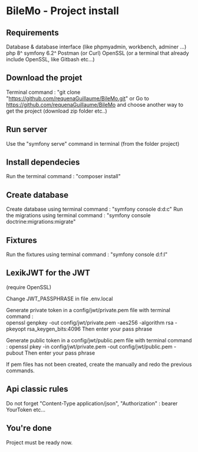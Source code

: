 # BileMo - Project install

## Requirements

Database & database interface (like phpmyadmin, workbench, adminer ...)
php 8^
symfony 6.2^
Postman (or Curl)
OpenSSL (or a terminal that already include OpenSSL, like Gitbash etc...)

## Download the projet

Terminal command : "git clone "https://github.com/requenaGuillaume/BileMo.git"
or
Go to https://github.com/requenaGuillaume/BileMo and choose another way to get the project (download zip folder etc..)

## Run server

Use the "symfony serve" command in terminal (from the folder project)

## Install dependecies

Run the terminal command : "composer install"

## Create database

Create database using terminal command : "symfony console d:d:c"
Run the migrations using terminal command : "symfony console doctrine:migrations:migrate"

## Fixtures

Run the fixtures using terminal command : "symfony console d:f:l"

## LexikJWT for the JWT

(require OpenSSL)

Change JWT_PASSPHRASE in file .env.local

Generate private token in a config/jwt/private.pem file with terminal command :  
openssl genpkey -out config/jwt/private.pem -aes256 -algorithm rsa -pkeyopt rsa_keygen_bits:4096
Then enter your pass phrase

Generate public token in a config/jwt/public.pem file with terminal command :
openssl pkey -in config/jwt/private.pem -out config/jwt/public.pem -pubout
Then enter your pass phrase

If pem files has not been created, create the manually and redo the previous commands.

## Api classic rules

Do not forget "Content-Type application/json", "Authorization" : bearer YourToken etc...

## You're done

Project must be ready now.
